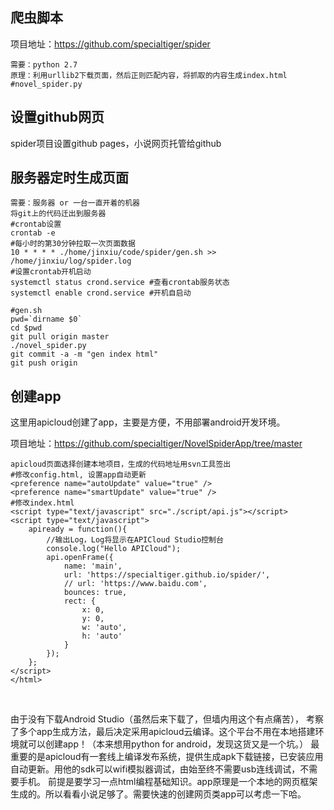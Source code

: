 ## 爬虫脚本

项目地址：https://github.com/specialtiger/spider

	需要：python 2.7
	原理：利用urllib2下载页面，然后正则匹配内容，将抓取的内容生成index.html
	#novel_spider.py
## 设置github网页

spider项目设置github pages，小说网页托管给github

## 服务器定时生成页面
```shell
需要：服务器 or 一台一直开着的机器
将git上的代码迁出到服务器
#crontab设置
crontab -e
#每小时的第30分钟拉取一次页面数据
10 * * * * ./home/jinxiu/code/spider/gen.sh >> /home/jinxiu/log/spider.log
#设置crontab开机启动
systemctl status crond.service #查看crontab服务状态
systemctl enable crond.service #开机自启动

#gen.sh
pwd=`dirname $0`
cd $pwd
git pull origin master
./novel_spider.py
git commit -a -m "gen index html"
git push origin
```

## 创建app

这里用apicloud创建了app，主要是方便，不用部署android开发环境。

项目地址：https://github.com/specialtiger/NovelSpiderApp/tree/master

	apicloud页面选择创建本地项目，生成的代码地址用svn工具签出
	#修改config.html, 设置app自动更新
	<preference name="autoUpdate" value="true" />
	<preference name="smartUpdate" value="true" />
	#修改index.html
	<script type="text/javascript" src="./script/api.js"></script>
	<script type="text/javascript">
	    apiready = function(){
	        //输出Log，Log将显示在APICloud Studio控制台
	        console.log("Hello APICloud");
	        api.openFrame({
	            name: 'main',
	            url: 'https://specialtiger.github.io/spider/',
	            // url: 'https://www.baidu.com',
	            bounces: true,
	            rect: {
	                x: 0,
	                y: 0,
	                w: 'auto',
	                h: 'auto'
	            }
	        });
	    };
	</script>
	</html>
​	

由于没有下载Android Studio（虽然后来下载了，但墙内用这个有点痛苦）， 考察了多个app生成方法，最后决定采用apicloud云编译。这个平台不用在本地搭建环境就可以创建app！（本来想用python for android，发现这货又是一个坑。）
最重要的是apicloud有一套线上编译发布系统，提供生成apk下载链接，已安装应用自动更新。用他的sdk可以wifi模拟器调试，由始至终不需要usb连线调试，不需要手机。
前提是要学习一点html编程基础知识。app原理是一个本地的网页框架生成的。所以看看小说足够了。需要快速的创建网页类app可以考虑一下哈。